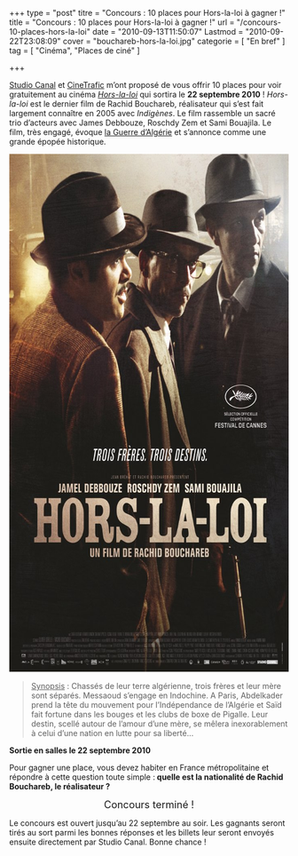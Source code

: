 +++
type = "post"
titre = "Concours : 10 places pour Hors-la-loi à gagner !"
title = "Concours : 10 places pour Hors-la-loi à gagner !"
url = "/concours-10-places-hors-la-loi"
date = "2010-09-13T11:50:07"
Lastmod = "2010-09-22T23:08:09"
cover = "bouchareb-hors-la-loi.jpg"
categorie = [ "En bref" ]
tag = [ "Cinéma", "Places de ciné" ]

+++

<p><a href="http://www.studiocanal.com/pid134-accueil-b2c-france.html">Studio Canal</a> et <a href="http://www.cinetrafic.fr/">CineTrafic</a> m&rsquo;ont proposé de vous offrir 10 places pour voir gratuitement au cinéma <em><a href="http://www.cinetrafic.fr/film/25934/hors-la-loi">Hors-la-loi</a></em> qui sortira le <strong>22 septembre 2010</strong> ! <em>Hors-la-loi</em> est le dernier film de Rachid Bouchareb, réalisateur qui s&rsquo;est fait largement connaître en 2005 avec <em>Indigènes</em>. Le film rassemble un sacré trio d&rsquo;acteurs avec James Debbouze, Roschdy Zem et Sami Bouajila. Le film, très engagé, évoque <a href="http://www.cinetrafic.fr/liste-film/2114/1/la-guerre-d-algerie">la Guerre d&rsquo;Algérie</a> et s&rsquo;annonce comme une grande épopée historique.</p>
<div style="text-align: center;"><img src="hors-la-loi.jpg" border="0" alt="hors-la-loi.jpg" width="690" height="933" /></div>
<blockquote>
<p><span style="text-decoration: underline;">Synopsis</span> : Chassés de leur terre algérienne, trois frères et leur mère sont séparés. Messaoud s’engage en Indochine. A Paris, Abdelkader prend la tête du mouvement pour l’Indépendance de l’Algérie et Saïd fait fortune dans les bouges et les clubs de boxe de Pigalle. Leur destin, scellé autour de l’amour d’une mère, se mêlera inexorablement à celui d’une nation en lutte pour sa liberté&#8230;</p>
</blockquote>
<p><strong>Sortie en salles le 22 septembre 2010</strong></p>
<p>Pour gagner une place, vous devez habiter en France métropolitaine et répondre à cette question toute simple :<strong> quelle est la nationalité de Rachid Bouchareb, le réalisateur ?</strong></p>
<p style="text-align: center;"><span style="font-size: large;">Concours terminé !</span></p>
<p>Le concours est ouvert jusqu&rsquo;au 22 septembre au soir. Les gagnants seront tirés au sort parmi les bonnes réponses et les billets leur seront envoyés ensuite directement par Studio Canal. Bonne chance !</p>

